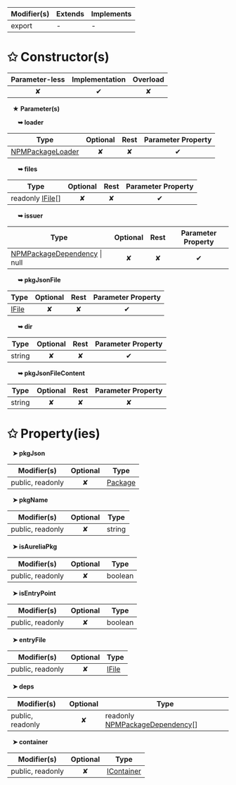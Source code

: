 | Modifier(s)                            | Extends                      | Implements                                    |
|----------------------------------------|------------------------------|-----------------------------------------------|
| export | - | - |

# &#10025; Constructor(s)

| Parameter-less                         | Implementation                          | Overload                          |
|:--------------------------------------:|:---------------------------------------:|:---------------------------------:|
| ✘ | ✔ | ✘ |

&nbsp;&nbsp; **&#9733; Parameter(s)**

&nbsp;&nbsp;&nbsp;&nbsp;&nbsp; **&#10149; loader**

| Type                        | Optional                           | Rest                          | Parameter Property                          |
|-----------------------------|:----------------------------------:|:-----------------------------:|:-------------------------------------------:|
| [NPMPackageLoader](/aot/system/class/npm-package-loader/npmpackageloader) | ✘  | ✘ | ✔ |

&nbsp;&nbsp;&nbsp;&nbsp;&nbsp; **&#10149; files**

| Type                        | Optional                           | Rest                          | Parameter Property                          |
|-----------------------------|:----------------------------------:|:-----------------------------:|:-------------------------------------------:|
| readonly [IFile](/aot/system/interface/interfaces/ifile)[] | ✘  | ✘ | ✔ |

&nbsp;&nbsp;&nbsp;&nbsp;&nbsp; **&#10149; issuer**

| Type                        | Optional                           | Rest                          | Parameter Property                          |
|-----------------------------|:----------------------------------:|:-----------------------------:|:-------------------------------------------:|
| [NPMPackageDependency](/aot/system/class/npm-package-loader/npmpackagedependency) &#124; null | ✘  | ✘ | ✔ |

&nbsp;&nbsp;&nbsp;&nbsp;&nbsp; **&#10149; pkgJsonFile**

| Type                        | Optional                           | Rest                          | Parameter Property                          |
|-----------------------------|:----------------------------------:|:-----------------------------:|:-------------------------------------------:|
| [IFile](/aot/system/interface/interfaces/ifile) | ✘  | ✘ | ✔ |

&nbsp;&nbsp;&nbsp;&nbsp;&nbsp; **&#10149; dir**

| Type                        | Optional                           | Rest                          | Parameter Property                          |
|-----------------------------|:----------------------------------:|:-----------------------------:|:-------------------------------------------:|
| string | ✘  | ✘ | ✔ |

&nbsp;&nbsp;&nbsp;&nbsp;&nbsp; **&#10149; pkgJsonFileContent**

| Type                        | Optional                           | Rest                          | Parameter Property                          |
|-----------------------------|:----------------------------------:|:-----------------------------:|:-------------------------------------------:|
| string | ✘  | ✘ | ✘ |

# &#10025; Property(ies)

&nbsp;&nbsp; **&#10148; pkgJson**

| Modifier(s)                               | Optional                           | Type                         |
|-------------------------------------------|:----------------------------------:|------------------------------|
| public, readonly | ✘ | [Package](/aot/system/interface/package-types/package) |

&nbsp;&nbsp; **&#10148; pkgName**

| Modifier(s)                               | Optional                           | Type                         |
|-------------------------------------------|:----------------------------------:|------------------------------|
| public, readonly | ✘ | string |

&nbsp;&nbsp; **&#10148; isAureliaPkg**

| Modifier(s)                               | Optional                           | Type                         |
|-------------------------------------------|:----------------------------------:|------------------------------|
| public, readonly | ✘ | boolean |

&nbsp;&nbsp; **&#10148; isEntryPoint**

| Modifier(s)                               | Optional                           | Type                         |
|-------------------------------------------|:----------------------------------:|------------------------------|
| public, readonly | ✘ | boolean |

&nbsp;&nbsp; **&#10148; entryFile**

| Modifier(s)                               | Optional                           | Type                         |
|-------------------------------------------|:----------------------------------:|------------------------------|
| public, readonly | ✘ | [IFile](/aot/system/interface/interfaces/ifile) |

&nbsp;&nbsp; **&#10148; deps**

| Modifier(s)                               | Optional                           | Type                         |
|-------------------------------------------|:----------------------------------:|------------------------------|
| public, readonly | ✘ | readonly [NPMPackageDependency](/aot/system/class/npm-package-loader/npmpackagedependency)[] |

&nbsp;&nbsp; **&#10148; container**

| Modifier(s)                               | Optional                           | Type                         |
|-------------------------------------------|:----------------------------------:|------------------------------|
| public, readonly | ✘ | [IContainer](/kernel/interface/di/icontainer) |